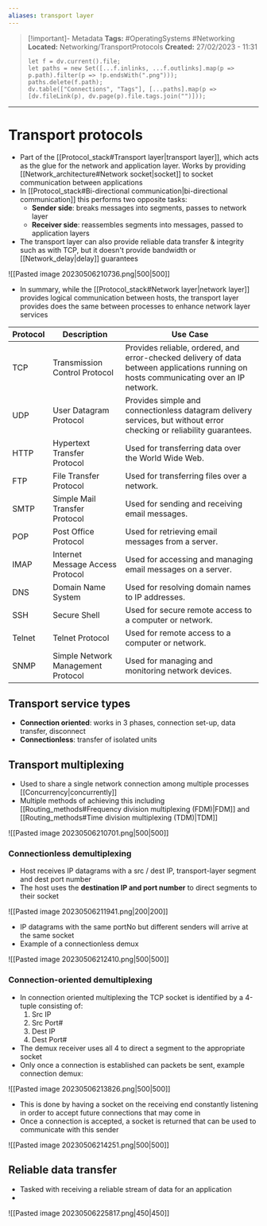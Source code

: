 ```yaml
---
aliases: transport layer
---
```

> [!important]- Metadata
> **Tags:** #OperatingSystems #Networking 
> **Located:** Networking/TransportProtocols
> **Created:** 27/02/2023 - 11:31
> ```dataviewjs
> let f = dv.current().file;
> let paths = new Set([...f.inlinks, ...f.outlinks].map(p => p.path).filter(p => !p.endsWith(".png")));
> paths.delete(f.path);
> dv.table(["Connections", "Tags"], [...paths].map(p => [dv.fileLink(p), dv.page(p).file.tags.join("")]));
> ```

___
# Transport protocols
- Part of the [[Protocol_stack#Transport layer|transport layer]], which acts as the glue for the network and application layer. Works by providing [[Network_architecture#Network socket|socket]] to socket communication between applications 
- In [[Protocol_stack#Bi-directional communication|bi-directional communication]] this performs two opposite tasks:
	- **Sender side**: breaks messages into segments, passes to network layer 
	- **Receiver side**: reassembles segments into messages, passed to application layers
- The transport layer can also provide reliable data transfer & integrity such as with TCP, but it doesn't provide bandwidth or [[Network_delay|delay]] guarantees

![[Pasted image 20230506210736.png|500|500]]
- In summary, while the [[Protocol_stack#Network layer|network layer]] provides logical communication between hosts, the transport layer provides does the same between processes to enhance network layer services

| Protocol | Description | Use Case |
| -------- | ----------- | -------- |
| TCP | Transmission Control Protocol | Provides reliable, ordered, and error-checked delivery of data between applications running on hosts communicating over an IP network. | Used for applications that require reliable and ordered data delivery, such as web browsing, email, file transfer, and database transactions. |
| UDP | User Datagram Protocol | Provides simple and connectionless datagram delivery services, but without error checking or reliability guarantees. | Used for applications that require fast and efficient data transmission, such as streaming media, online gaming, and real-time communication. |
| HTTP | Hypertext Transfer Protocol | Used for transferring data over the World Wide Web. | Used for accessing and transferring web pages, media, and other resources on the internet. |
| FTP | File Transfer Protocol | Used for transferring files over a network. | Used for transferring large files, software updates, or website content between servers and clients. |
| SMTP | Simple Mail Transfer Protocol | Used for sending and receiving email messages. | Used for sending and receiving email messages between mail servers and email clients. |
| POP | Post Office Protocol | Used for retrieving email messages from a server. | Used for downloading email messages from a mail server to an email client. |
| IMAP | Internet Message Access Protocol | Used for accessing and managing email messages on a server. | Used for managing email messages across multiple devices and clients, and for accessing shared email accounts. |
| DNS | Domain Name System | Used for resolving domain names to IP addresses. | Used for translating human-readable domain names (such as example.com) into IP addresses (such as 192.0.2.1) that can be used to locate web servers and other resources on the internet. |
| SSH | Secure Shell | Used for secure remote access to a computer or network. | Used for secure remote administration, file transfer, and command execution over an insecure network. |
| Telnet | Telnet Protocol | Used for remote access to a computer or network. | Used for remote administration, debugging, and other tasks that require access to a command-line interface. |
| SNMP | Simple Network Management Protocol | Used for managing and monitoring network devices. | Used for monitoring network performance, identifying and resolving issues, and configuring network devices such as routers, switches, and servers. |         |             |          |


## Transport service types
- **Connection oriented**: works in 3 phases, connection set-up, data transfer, disconnect 
- **Connectionless**: transfer of isolated units 

## Transport multiplexing
- Used to share a single network connection among multiple processes [[Concurrency|concurrently]]
- Multiple methods of achieving this including  [[Routing_methods#Frequency division multiplexing (FDM)|FDM]] and [[Routing_methods#Time division multiplexing (TDM)|TDM]]

![[Pasted image 20230506210701.png|500|500]]

### Connectionless demultiplexing
- Host receives IP datagrams with a src / dest IP, transport-layer segment and dest port number 
- The host uses the **destination IP and port number** to direct segments to their socket 

![[Pasted image 20230506211941.png|200|200]]
- IP datagrams with the same portNo but different senders will arrive at the same socket
- Example of a connectionless demux 

![[Pasted image 20230506212410.png|500|500]]

### Connection-oriented demultiplexing 
- In connection oriented multiplexing the TCP socket is identified by a 4-tuple consisting of:
	1. Src IP
	2. Src Port#
	3. Dest IP
	4. Dest Port#
- The demux receiver uses all 4 to direct a segment to the appropriate socket 
- Only once a connection is established can packets be sent, example connection demux:

![[Pasted image 20230506213826.png|500|500]]

- This is done by having a socket on the receiving end constantly listening in order to accept future connections that may come in
- Once a connection is accepted, a socket is returned that can be used to communicate with this sender

![[Pasted image 20230506214251.png|500|500]]


## Reliable data transfer
- Tasked with receiving a reliable stream of data for an application 
- 

![[Pasted image 20230506225817.png|450|450]]